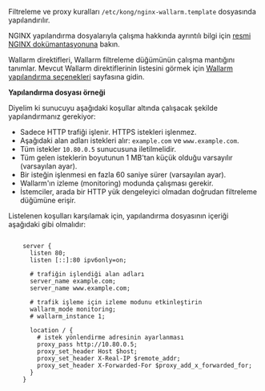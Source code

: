 Filtreleme ve proxy kuralları `/etc/kong/nginx-wallarm.template` dosyasında yapılandırılır.

NGINX yapılandırma dosyalarıyla çalışma hakkında ayrıntılı bilgi için [resmi NGINX dokümantasyonuna](https://nginx.org/en/docs/beginners_guide.html) bakın.

Wallarm direktifleri, Wallarm filtreleme düğümünün çalışma mantığını tanımlar. Mevcut Wallarm direktiflerinin listesini görmek için [Wallarm yapılandırma seçenekleri](../admin-en/configure-parameters-en.md) sayfasına gidin.

**Yapılandırma dosyası örneği**

Diyelim ki sunucuyu aşağıdaki koşullar altında çalışacak şekilde yapılandırmanız gerekiyor:
* Sadece HTTP trafiği işlenir. HTTPS istekleri işlenmez.
* Aşağıdaki alan adları istekleri alır: `example.com` ve `www.example.com`.
* Tüm istekler `10.80.0.5` sunucusuna iletilmelidir.
* Tüm gelen isteklerin boyutunun 1 MB'tan küçük olduğu varsayılır (varsayılan ayar).
* Bir isteğin işlenmesi en fazla 60 saniye sürer (varsayılan ayar).
* Wallarm'ın izleme (monitoring) modunda çalışması gerekir.
* İstemciler, arada bir HTTP yük dengeleyici olmadan doğrudan filtreleme düğümüne erişir.

Listelenen koşulları karşılamak için, yapılandırma dosyasının içeriği aşağıdaki gibi olmalıdır:

```

    server {
      listen 80;
      listen [::]:80 ipv6only=on;

      # trafiğin işlendiği alan adları
      server_name example.com; 
      server_name www.example.com;

      # trafik işleme için izleme modunu etkinleştirin
      wallarm_mode monitoring; 
      # wallarm_instance 1;

      location / {
        # istek yönlendirme adresinin ayarlanması
        proxy_pass http://10.80.0.5; 
        proxy_set_header Host $host;
        proxy_set_header X-Real-IP $remote_addr;
        proxy_set_header X-Forwarded-For $proxy_add_x_forwarded_for;
      }
    }

```